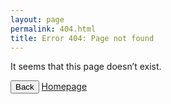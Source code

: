 ```yaml
---
layout: page
permalink: 404.html
title: Error 404: Page not found
---
```

It seems that this page doesn’t exist.



<button onclick="goBack()" class="btn waves-effect waves-light red">Back</button> <a href="/" class="btn waves-effect waves-light red">Homepage</a>

